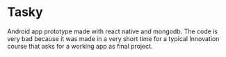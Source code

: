 # Tasky

Android app prototype made with react native and mongodb. The code is very bad because it was made in a very short time for a typical Innovation course that asks for a working app as final project.
